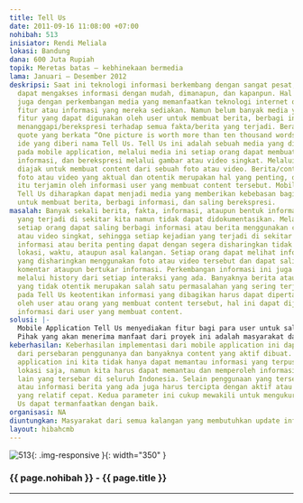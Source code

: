 ```yaml
---
title: Tell Us
date: 2011-09-16 11:08:00 +07:00
nohibah: 513
inisiator: Rendi Meliala
lokasi: Bandung
dana: 600 Juta Rupiah
topik: Meretas batas – kebhinekaan bermedia
lama: Januari – Desember 2012
deskripsi: Saat ini teknologi informasi berkembang dengan sangat pesat, setiap orang
  dapat mengakses informasi dengan mudah, dimanapun, dan kapanpun. Hal ini didukung
  juga dengan perkembangan media yang memanfaatkan teknologi internet dalam menyediakan
  fitur atau informasi yang mereka sediakan. Namun belum banyak media yang memberikan
  fitur yang dapat digunakan oleh user untuk membuat berita, berbagi informasi, ataupun
  menanggapi/berekspresi terhadap semua fakta/berita yang terjadi. Berawal dari sebuah
  quote yang berkata “One picture is worth more than ten thousand words”, kami memiliki
  ide yang diberi nama Tell Us. Tell Us ini adalah sebuah media yang difokuskan penggunaannya
  pada mobile application, melalui media ini setiap orang dapat membuat berita, berbagi
  informasi, dan berekspresi melalui gambar atau video singkat. Melalui Tell Us user
  diajak untuk membuat content dari sebuah foto atau video. Berita/content berbentuk
  foto atau video yang aktual dan otentik merupakan hal yang penting, di Tell Us hal
  itu terjamin oleh informasi user yang membuat content tersebut. Mobile Application
  Tell Us diharapkan dapat menjadi media yang memberikan kebebasan bagi setiap orang
  untuk membuat berita, berbagi informasi, dan saling berekspresi.
masalah: Banyak sekali berita, fakta, informasi, ataupun bentuk informasi lainnya
  yang terjadi di sekitar kita namun tidak dapat didokumentasikan. Melalui Tell Us
  setiap orang dapat saling berbagi informasi atau berita menggunakan content foto
  atau video singkat, sehingga setiap kejadian yang terjadi di sekitar kita yang merupakan
  informasi atau berita penting dapat dengan segera disharingkan tidak terbatas pada
  lokasi, waktu, ataupun asal kalangan. Setiap orang dapat melihat informasi berita
  yang disharingkan menggunakan foto atau video tersebut dan dapat saling memberi
  komentar ataupun bertukar informasi. Perkembangan informasi ini juga akan terpantau
  melalui history dari setiap interaksi yang ada. Banyaknya berita atau informasi
  yang tidak otentik merupakan salah satu permasalahan yang sering terjadi, namun
  pada Tell Us keotentikan informasi yang dibagikan harus dapat dipertanggungjawabkan
  oleh user atau orang yang membuat content tersebut, hal ini dapat dijamin oleh detail
  informasi dari user yang membuat content.
solusi: |-
  Mobile Application Tell Us menyediakan fitur bagi para user untuk saling berbagi informasi atau berita yang ada di sekitarnya menggunakan foto atau video singkat. Dengan melihat perkembangan telepon seluler pada saat ini yang rata-rata sudah dilengkapi dengan camera digital serta masyarakat Indonesia yang gemar mendokumentasikan kegiatan mereka atau fakta kejadian di sekitar mereka ke dalam foto atau video singkat, maka konten lokal akan semakin mudah diperoleh tentunya dengan memanfaatkan teknologi tepat guna Tell Us ini. Kebebasan dalam membuat content ini juga terikat oleh detail identitas user, sehingga kebebasan dalam membuat content di Tell Us adalah kebebasan yang bertanggung jawab.
  Pihak yang akan menerima manfaat dari proyek ini adalah masyarakat dari semua kalangan yang membutuhkan update informasi atau ingin membuat berita/konten lokal dapat memanfaatkan Tell Us, yaitu masyarakat yang sudah menggunakan telepon seluler/gedget dan dapat memakai aplikasi yang ada di dalamnya, teridiri dari kalangan remaja sekitar umur 18-24 tahun, kalangan dewasa sekitar umur 25-35 tahun, serta orang tua dengan kisaran umur di atas 35 tahun. Sedangkan untuk lokasinya, aplikasi ini dapat diterapkan di seluruh wilayah Indonesia yang terjangkau oleh jaringan komunikasi minimal GPRS.
keberhasilan: Keberhasilan implementasi dari mobile application ini dapat dilihat
  dari persebaran penggunanya dan banyaknya content yang aktif dibuat. Melalui mobile
  application ini kita tidak hanya dapat memantau informasi yang terpusat pada satu
  lokasi saja, namun kita harus dapat memantau dan memperoleh informasi di tempat
  lain yang tersebar di seluruh Indonesia. Selain penggunaan yang tersebar, content
  atau informasi berita yang ada juga harus tercipta dengan aktif atau update waktu
  yang relatif cepat. Kedua parameter ini cukup mewakili untuk mengukur apakah Tell
  Us dapat termanfaatkan dengan baik.
organisasi: NA
diuntungkan: Masyarakat dari semua kalangan yang membutuhkan update informasi atau ingin membuat berita/konten lokal dapat memanfaatkan Tell Us, yaitu masyarakat yang sudah menggunakan telepon seluler/gedget dan dapat memakai aplikasi yang ada di dalamnya, teridiri dari kalangan remaja sekitar umur 18-24 tahun, kalangan dewasa sekitar umur 25-35 tahun, serta orang tua dengan kisaran umur di atas 35 tahun. Sedangkan untuk lokasinya, aplikasi ini dapat diterapkan di seluruh wilayah Indonesia yang terjangkau oleh jaringan komunikasi minimal GPRS.
layout: hibahcmb
---
```


![513](/static/img/hibahcmb/513.png){: .img-responsive }{: width="350" }

### {{ page.nohibah }} - {{ page.title }}

---
